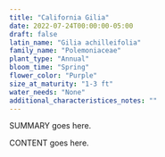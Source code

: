 ```yaml
---
title: "California Gilia"
date: 2022-07-24T00:00:00-05:00
draft: false
latin_name: "Gilia achilleifolia"
family_name: "Polemoniaceae"
plant_type: "Annual"
bloom_time: "Spring"
flower_color: "Purple"
size_at_maturity: "1-3 ft"
water_needs: "None"
additional_characteristices_notes: ""
---
```


SUMMARY goes here.

<!--more-->

CONTENT goes here.